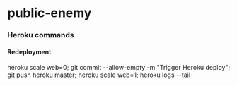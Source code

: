 # public-enemy

### Heroku commands
#### Redeployment
heroku scale web=0; 
git commit --allow-empty -m "Trigger Heroku deploy"; 
git push heroku master; 
heroku scale web=1; 
heroku logs --tail